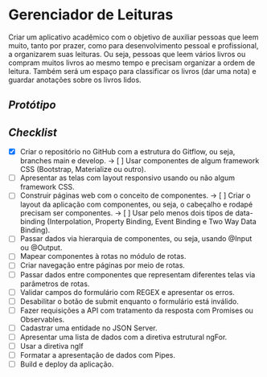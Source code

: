 # Gerenciador de Leituras
Criar um aplicativo acadêmico com o objetivo de auxiliar pessoas que leem muito, tanto por prazer, como para desenvolvimento pessoal e profissional, a organizarem suas leituras. Ou seja, pessoas que leem vários livros ou compram muitos livros ao mesmo tempo e precisam organizar a ordem de leitura. Também será um espaço para classificar os livros (dar uma nota) e guardar anotações sobre os livros lidos.

## *Protótipo*

## *Checklist*
- [x] Criar o repositório no GitHub com a estrutura do Gitflow, ou seja, branches main e develop.
-> [ ] Usar componentes de algum framework CSS (Bootstrap, Materialize ou outro).
- [ ] Apresentar as telas com layout responsivo usando ou não algum framework CSS.
- [ ] Construir páginas web com o conceito de componentes. 
-> [ ] Criar o layout da aplicação com componentes, ou seja, o cabeçalho e rodapé precisam ser componentes.
-> [ ] Usar pelo menos dois tipos de data-binding (Interpolation, Property Binding, Event Binding e Two Way Data Binding).
- [ ] Passar dados via hierarquia de componentes, ou seja, usando @Input ou @Output.
- [ ] Mapear componentes à rotas no módulo de rotas.
- [ ] Criar navegação entre páginas por meio de rotas.
- [ ] Passar dados entre componentes que representam diferentes telas via parâmetros de rotas. 
- [ ] Validar campos do formulário com REGEX e apresentar os erros.
- [ ] Desabilitar o botão de submit enquanto o formulário está inválido.
- [ ] Fazer requisições a API com tratamento da resposta com Promises ou Observables.
- [ ] Cadastrar uma entidade no JSON Server.
- [ ] Apresentar uma lista de dados com a diretiva estrutural ngFor.
- [ ] Usar a diretiva ngIf
- [ ] Formatar a apresentação de dados com Pipes.
- [ ] Build e deploy da aplicação.
